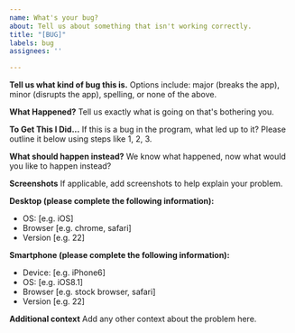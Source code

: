 ```yaml
---
name: What's your bug?
about: Tell us about something that isn't working correctly.
title: "[BUG]"
labels: bug
assignees: ''

---
```


**Tell us what kind of bug this is.**
Options include: major (breaks the app), minor (disrupts the app), spelling, or none of the above. 

**What Happened?**
Tell us exactly what is going on that's bothering you.

**To Get This I Did...**
If this is a bug in the program, what led up to it? 
Please outline it below using steps like 1, 2, 3.

**What should happen instead?**
We know what happened, now what would you like to happen instead?

**Screenshots**
If applicable, add screenshots to help explain your problem.

**Desktop (please complete the following information):**
 - OS: [e.g. iOS]
 - Browser [e.g. chrome, safari]
 - Version [e.g. 22]

**Smartphone (please complete the following information):**
 - Device: [e.g. iPhone6]
 - OS: [e.g. iOS8.1]
 - Browser [e.g. stock browser, safari]
 - Version [e.g. 22]

**Additional context**
Add any other context about the problem here.
